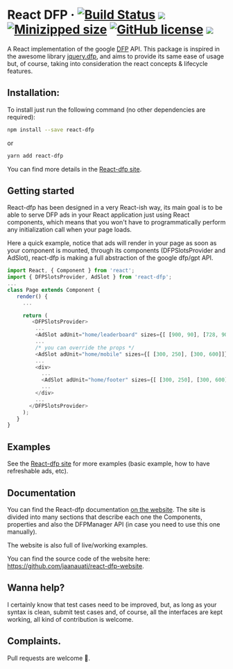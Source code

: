 # React DFP &middot; [![Build Status](https://travis-ci.org/jaanauati/react-dfp.svg?branch=master)](https://travis-ci.org/jaanauati/react-dfp) [![](https://img.shields.io/npm/dm/react-dfp.svg?label=DL)](https://github.com/jaanauati/react-dfp) [![Minizipped size](https://img.shields.io/bundlephobia/minzip/react-dfp.svg)](https://github.com/jaanauati/react-dfp) [![GitHub license](https://img.shields.io/badge/license-MIT-blue.svg)](https://github.com/jaanauati/react-dfp/blob/master/LICENSE) [![](https://img.shields.io/npm/dependency-version/react-dfp/peer/react.svg)](https://github.com/jaanauati/react-dfp/blob/master/LICENSE)

A React implementation of the google [DFP](https://developers.google.com/doubleclick-gpt/reference "GPT Reference") API. This package is inspired in the awesome library [jquery.dfp](https://github.com/coop182/jquery.dfp.js), and aims to provide its same ease of usage but, of course, taking into consideration the react concepts & lifecycle features.

## Installation:

To install just run the following command (no other dependencies are required):

```bash
npm install --save react-dfp
```

or

```bash
yarn add react-dfp
```

You can find more details in the [React-dfp site](http://react-dfp.ml/).

## Getting started

React-dfp has been designed in a very React-ish way, its main goal is to be able to serve DFP ads in your React application just using React components, which means that you won't have to programmatically perform any initialization call when your page loads.

Here a quick example, notice that ads will render in your page as soon as your component is mounted, through its components (DFPSlotsProvider and AdSlot), react-dfp is making a full abstraction of the google dfp/gpt API.

```javascript
import React, { Component } from 'react';
import { DFPSlotsProvider, AdSlot } from 'react-dfp';
...
class Page extends Component {
   render() {
     ...

     return (
        <DFPSlotsProvider>
         ...
         <AdSlot adUnit="home/leaderboard" sizes={[ [900, 90], [728, 90]]} />
         ...
         /* you can override the props */
         <AdSlot adUnit="home/mobile" sizes={[ [300, 250], [300, 600]]} />
         ...
         <div>
           ...
           <AdSlot adUnit="home/footer" sizes={[ [300, 250], [300, 600]]} />
           ...
         </div>
         ...
       </DFPSlotsProvider>
     );
   }
}
```

## Examples

See the [React-dfp site](http://react-dfp.ml/) for more examples (basic example, how to have refreshable ads, etc).

## Documentation

You can find the React-dfp documentation [on the website](http://react-dfp.ml/). The site is divided into many sections that describe each one the Components, properties and also the DFPManager API (in case you need to use this one manually).

The website is also full of live/working examples.

You can find the source code of the website here: https://github.com/jaanauati/react-dfp-website.

## Wanna help?

I certainly know that test cases need to be improved, but, as long as your syntax is clean, submit test cases and, of course, all the interfaces are kept working, all kind of contribution is welcome.

## Complaints.

Pull requests are welcome 🍻.
